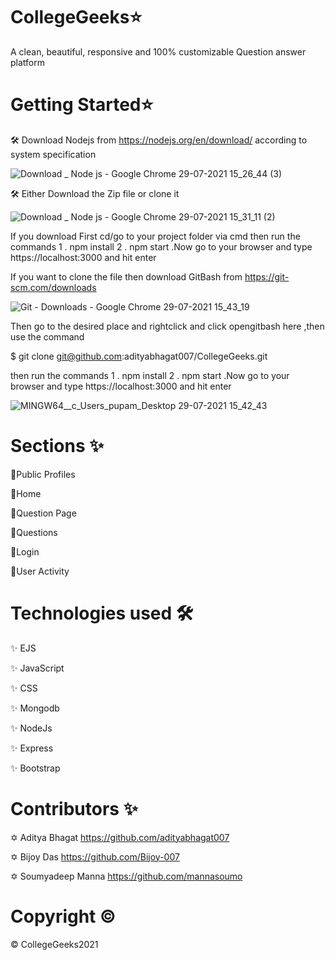 # CollegeGeeks⭐
A clean, beautiful, responsive and 100% customizable Question answer platform

# Getting Started⭐
🛠️ Download Nodejs from https://nodejs.org/en/download/ according to system specification

![Download _ Node js - Google Chrome 29-07-2021 15_26_44 (3)](https://user-images.githubusercontent.com/75923589/127473821-f43f6a70-101f-4832-8b75-34bc78022518.png)


🛠️ Either Download the Zip file or clone it 

![Download _ Node js - Google Chrome 29-07-2021 15_31_11 (2)](https://user-images.githubusercontent.com/75923589/127473086-04b44aa5-5507-440e-97ad-4c682eeaf7f0.png)

If you download First cd/go to your project folder via cmd then run the commands 1 . npm install 2 . npm start .Now go to your browser and type https://localhost:3000 and hit enter

If you want to clone the file then download GitBash from https://git-scm.com/downloads

![Git - Downloads - Google Chrome 29-07-2021 15_43_19](https://user-images.githubusercontent.com/75923589/127474857-c8fdf6b4-488a-439d-b674-48c650f94c16.png)

Then go to the desired place and rightclick and click opengitbash here ,then use the command    

$ git clone git@github.com:adityabhagat007/CollegeGeeks.git  

then run the commands 1 . npm install 2 . npm start .Now go to your browser and type https://localhost:3000 and hit enter

![MINGW64__c_Users_pupam_Desktop 29-07-2021 15_42_43](https://user-images.githubusercontent.com/75923589/127475276-50d9444f-1fa7-46d8-896a-067d87da2f80.png)



# Sections ✨
🌠Public Profiles   

🌠Home   

🌠Question Page   

🌠Questions   

🌠Login  

🌠User Activity  



# Technologies used 🛠️
✨ EJS
 
✨ JavaScript
 
✨ CSS

✨ Mongodb

✨ NodeJs

✨ Express

✨ Bootstrap



# Contributors ✨
✡ Aditya Bhagat https://github.com/adityabhagat007

✡ Bijoy Das https://github.com/Bijoy-007

✡ Soumyadeep Manna https://github.com/mannasoumo



# Copyright  ©

© CollegeGeeks2021

